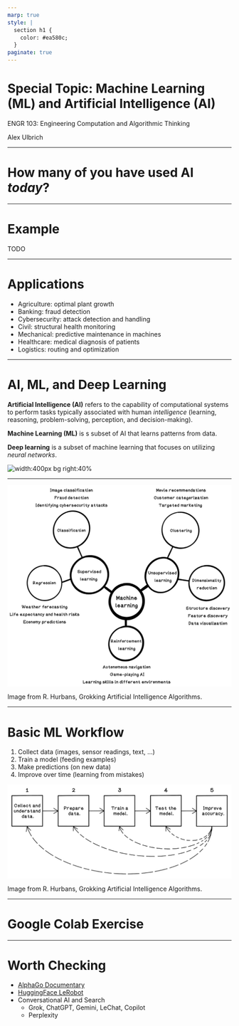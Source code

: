 ```yaml
---
marp: true
style: |
  section h1 {
    color: #ea580c;
  }
paginate: true
---
```


<style>
    /* Adds total number of pages to footer */
    /* section::after {
        content: attr(data-marpit-pagination) ' / ' attr(data-marpit-pagination-total);
    } */
    img {
        display: block;
        margin: 0 auto;
    }

    section.reference p {
        font-size: 0.8rem;
        text-align: center;
    }
</style>

<!-- _paginate: false -->

# Special Topic: Machine Learning (ML) and Artificial Intelligence (AI)

ENGR 103: Engineering Computation and Algorithmic Thinking

Alex Ulbrich

---

# How many of you have used AI *today*?

<!-- FaceID, ChatGPT, Google Search, Voice Assistants, Smartphone Keyboard, Social Media, Video and Music Recommendations, Video Games, Assisted Driving, Smart Thermostats, Smartwatches, CAPTCHAs, ... -->

---

# Example

TODO
<!-- <video src="http://commondatastorage.googleapis.com/gtv-videos-bucket/sample/BigBuckBunny.mp4" controls width="90%"></video> -->

---

# Applications

- Agriculture: optimal plant growth
- Banking: fraud detection
- Cybersecurity: attack detection and handling
- Civil: structural health monitoring
- Mechanical: predictive maintenance in machines
- Healthcare: medical diagnosis of patients
- Logistics: routing and optimization

---

# AI, ML, and Deep Learning

**Artificial Intelligence (AI)** refers to the capability of computational systems to perform tasks typically associated with human *intelligence* (learning, reasoning, problem-solving, perception, and decision-making).

**Machine Learning (ML)** is s subset of AI that learns patterns from data.

**Deep learning** is a subset of machine learning that focuses on utilizing *neural networks*.

![width:400px bg right:40%](https://upload.wikimedia.org/wikipedia/commons/thumb/1/1b/AI_hierarchy.svg/1920px-AI_hierarchy.svg.png)

<!-- Think of AI like teaching a baby. Show images of how an ML model learns to distinguish between dogs and cats. -->

---

<!-- _class: reference -->

![width:600px](grokking-machine-learning.jpg)
<p>Image from R. Hurbans, Grokking Artificial Intelligence Algorithms.</p>

---

<!-- _class: reference -->

# Basic ML Workflow

1. Collect data (images, sensor readings, text, ...)
2. Train a model (feeding examples)
3. Make predictions (on new data)
4. Improve over time (learning from mistakes)

![width:600px](grokking-ml-process.jpg)
<p>Image from R. Hurbans, Grokking Artificial Intelligence Algorithms.</p>

---

# Google Colab Exercise

<!-- use https://colab.research.google.com/ -->

---

# Worth Checking

- [AlphaGo Documentary](https://www.youtube.com/watch?v=WXuK6gekU1Y)
- [HuggingFace LeRobot](https://github.com/huggingface/lerobot)
- Conversational AI and Search
  - Grok, ChatGPT, Gemini, LeChat, Copilot
  - Perplexity

